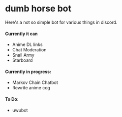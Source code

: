 # dumb horse bot

Here's a not so simple bot for various things in discord.

#### Currently it can
* Anime DL links
* Chat Moderation
* Snail Army
* Starboard
  
#### Currently in progress:
* Markov Chain Chatbot
* Rewrite anime cog

#### To Do:

* uwubot
